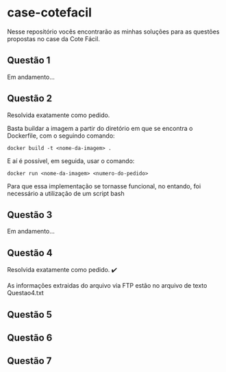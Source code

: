 # case-cotefacil

Nesse repositório vocês encontrarão as minhas soluções para as questões propostas no case da Cote Fácil.

## Questão 1

Em andamento...

## Questão 2

Resolvida exatamente como pedido.

Basta buildar a imagem a partir do diretório em que se encontra o Dockerfile, com o seguindo comando:

```
docker build -t <nome-da-imagem> .
```

E aí é possível, em seguida, usar o comando:

```
docker run <nome-da-imagem> <numero-do-pedido>
```

Para que essa implementação se tornasse funcional, no entando, foi necessário a utilização de um script bash

## Questão 3

Em andamento...

## Questão 4

Resolvida exatamente como pedido. :heavy_check_mark:

As informações extraidas do arquivo via FTP estão no arquivo de texto Questao4.txt

## Questão 5

## Questão 6

## Questão 7
